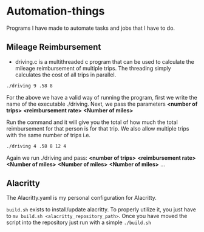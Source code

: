 # Automation-things

Programs I have made to automate tasks and jobs that I have to do.

## Mileage Reimbursement

- driving.c is a multithreaded c program that can be used to calculate the mileage reimbursement of multiple trips. The threading simply calculates the cost of all trips in parallel.

```bash
./driving 9 .58 8
```

For the above we have a valid way of running the program, first we write the name of the executable ./driving.
Next, we pass the parameters **\<number of trips\>** **\<reimbursement rate\>** **\<Number of miles\>**

Run the command and it will give you the total of how much the total reimbursement for that person is for that trip.
We also allow multiple trips with the same number of trips i.e.

```bash
./driving 4 .58 8 12 4
```

Again we run ./driving and pass:
**\<number of trips\>** **\<reimbursement rate\>** **\<Number of miles\>** **\<Number of miles\>** **\<Number of miles\>** ...

## Alacritty

The Alacritty.yaml is my personal configuration for Alacritty.

`build.sh` exists to install/update alacritty. To properly utilize it, you just have to `mv build.sh <alacritty_repository_path>`. Once you have moved the script into the repository just run with a simple
`./build.sh`
